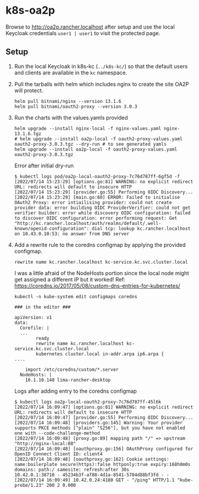 k8s-oa2p
========
Browse to http://oa2p.rancher.localhost after setup and use the local Keycloak credentials `user1 | user1` to visit the protected page.

Setup
-----
1. Run the local Keycloak in k8s-kc (`../k8s-kc/`) so that the default users and clients are available in the `kc` namespace.

2. Pull the tarballs with helm which includes nginx to create the site OA2P will protect.
    ```
    helm pull bitnami/nginx --version 13.1.6
    helm pull bitnami/oauth2-proxy --version 3.0.3
    ```

3. Run the charts with the values.yamls provided
    ```
    helm upgrade --install nginx-local -f nginx-values.yaml nginx-13.1.6.tgz
    # helm upgrade --install oa2p-local -f oauth2-proxy-values.yaml oauth2-proxy-3.0.3.tgz --dry-run # to see generated yamls
    helm upgrade --install oa2p-local -f oauth2-proxy-values.yaml oauth2-proxy-3.0.3.tgz
    ```

    Error after initial dry-run
    ```
    $ kubectl logs pod/oa2p-local-oauth2-proxy-7c76d787ff-6gf5d -f
    [2022/07/14 15:23:29] [options.go:81] WARNING: no explicit redirect URL: redirects will default to insecure HTTP
    [2022/07/14 15:23:29] [provider.go:55] Performing OIDC Discovery...
    [2022/07/14 15:23:29] [main.go:60] ERROR: Failed to initialise OAuth2 Proxy: error intiailising provider: could not create provider data: error building OIDC ProviderVerifier: could not get verifier builder: error while discovery OIDC configuration: failed to discover OIDC configuration: error performing request: Get "http://kc.rancher.localhost/auth/realms/default/.well-known/openid-configuration": dial tcp: lookup kc.rancher.localhost on 10.43.0.10:53: no answer from DNS server
    ```

4. Add a rewrite rule to the coredns configmap by applying the provided configmap.

    `rewrite name kc.rancher.localhost kc-service.kc.svc.cluster.local`

    I was a little afraid of the NodeHosts portion since the local node might get assigned a different IP but it worked! Ref: https://coredns.io/2017/05/08/custom-dns-entries-for-kubernetes/
    ```
    kubectl -n kube-system edit configmaps coredns

    ### in the editor ###

    apiVersion: v1
    data:
      Corefile: |
      ...
            ready
            rewrite name kc.rancher.localhost kc-service.kc.svc.cluster.local 
            kubernetes cluster.local in-addr.arpa ip6.arpa {
    ....

        import /etc/coredns/custom/*.server
      NodeHosts: |
        10.1.10.148 lima-rancher-desktop
    ```

    Logs after adding entry to the coredns configmap
    ```
    $ kubectl logs oa2p-local-oauth2-proxy-7c76d787ff-45l6k
    [2022/07/14 16:09:47] [options.go:81] WARNING: no explicit redirect URL: redirects will default to insecure HTTP
    [2022/07/14 16:09:47] [provider.go:55] Performing OIDC Discovery...
    [2022/07/14 16:09:48] [providers.go:145] Warning: Your provider supports PKCE methods ["plain" "S256"], but you have not enabled one with --code-challenge-method
    [2022/07/14 16:09:48] [proxy.go:89] mapping path "/" => upstream "http://nginx-local:80"
    [2022/07/14 16:09:48] [oauthproxy.go:156] OAuthProxy configured for OpenID Connect Client ID: client4
    [2022/07/14 16:09:48] [oauthproxy.go:162] Cookie settings: name:boilerplate secure(https):false httponly:true expiry:168h0m0s domains: path:/ samesite: refresh:after 30s
    10.42.0.1:38718 - 45234b3f-af88-4d1a-8541-5704d88bf3fd - - [2022/07/14 16:09:49] 10.42.0.24:4180 GET - "/ping" HTTP/1.1 "kube-probe/1.23" 200 2 0.000
    ```